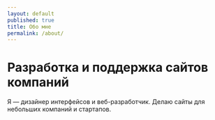```yaml
---
layout: default
published: true
title: Обо мне
permalink: /about/
---
```


Разработка и поддержка сайтов компаний
======================================

Я — дизайнер интерфейсов и веб-разработчик. Делаю сайты для небольших компаний и стартапов. 

<!--Плохие тексты могут угробить проект, поэтому я учусь редактуре. Люблю вести проекты, находить исполнителей и отвечать за результат.

Сейчас делаю сайты для датской компании «[Прагма](http://www.praqma.com/)» и новых проектов в 2016 году не беру. Буду рад познакомиться с предпринимателями и дизайнерами, помочь советом, поделиться опытом.


Мои проекты
-----------
<!--* [Plazma Vision](http://pv7.dianov.org/){:target="_blank"} — Реклама на мониторах в местах массового посещения. Сайт в разработке.--
* [kruglendar.ru](http://kruglendar.ru){:target="_blank"} — я делаю круглые плакаты-ежедневники.
* [Архитектурно-строительное управление](http://asu34.ru/){:target="_blank"} — строительство частных домов в Волгограде и области.
<!--* [localhostel](http://localhostel.ru){:target="_blank"} — первый хостел в Волгограде.--
* [ТТК ЮФО](http://ttkufo.ru){:target="_blank"} — туристическая компания.
<!--* [Арт мир](http://artmirsalon.ru/){:target="_blank"} — товары для художников.--
<!--* [netvoxlab.ru](http://netvoxlab.ru){:target="_blank"} — разработка программного обеспечения.--
* [Сайт художницы Дарьи Маликовой](http://malikovadarya.info){:target="_blank"}
* [Swipe Player](https://play.google.com/store/apps/details?id=net.illusor.swipeplayer&hl=ru){:target="_blank"} — жестовый аудиоплеер для андроида. Программист — Никита Кобзев.

Контакты
--------

<div class="phone" markdown="1">
**+7 905 394-5-394**
</div>
<div class="email" markdown="1">
**[{{ site.email }}](mailto:{{ site.email }})**
</div>
-->